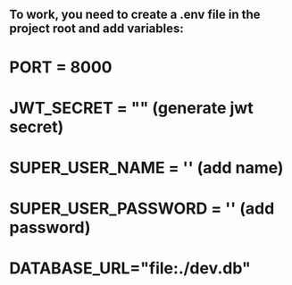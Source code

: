 ## To work, you need to create a .env file in the project root and add variables:
# PORT = 8000
# JWT_SECRET = "" (generate jwt secret)

# SUPER_USER_NAME = '' (add name)
# SUPER_USER_PASSWORD = '' (add password)

# DATABASE_URL="file:./dev.db"
